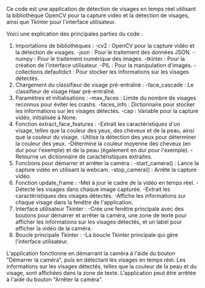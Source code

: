 
Ce code est une application de détection de visages en temps réel utilisant la bibliothèque OpenCV pour la capture vidéo et la détection de visages, ainsi que Tkinter pour l'interface utilisateur.

Voici une explication des principales parties du code :

1.  Importations de bibliothèques :
    -cv2 : OpenCV pour la capture vidéo et la détection de visages.
    -json : Pour le traitement des données JSON.
    -numpy : Pour le traitement numérique des images.
    -tkinter : Pour la création de l'interface utilisateur.
    -PIL : Pour la manipulation d'images.
    -collections.defaultdict : Pour stocker les informations sur les visages détectés.
2.  Chargement du classifieur de visage pré-entraîné :
    -face_cascade : Le classifieur de visage Haar pré-entraîné.
3.  Paramètres et initialisations :
    -max_faces : Limite du nombre de visages reconnus pour éviter les crashs.
    -faces_info : Dictionnaire pour stocker les informations sur les visages détectés.
    -cap : Variable pour la capture vidéo, initialisée à None.
4.  Fonction extract_face_features :
    -Extrait les caractéristiques d'un visage, telles que la couleur des yeux, des cheveux et de la peau, ainsi que la couleur du visage.
    -Utilise la détection des yeux pour déterminer la couleur des yeux.
    -Détermine la couleur moyenne des cheveux (en dur pour l'exemple) et de la peau (également en dur pour l'exemple).
    -Retourne un dictionnaire de caractéristiques extraites.
5.  Fonctions pour démarrer et arrêter la caméra :
    -start_camera() : Lance la capture vidéo en utilisant la webcam.
    -stop_camera() : Arrête la capture vidéo.
6.  Fonction update_frame :
    -Met à jour le cadre de la vidéo en temps réel.
    -Détecte les visages dans chaque image capturée.
    -Extrait les caractéristiques des visages détectés.
    -Affiche les informations sur chaque visage dans la fenêtre de l'application.
7.  Interface utilisateur Tkinter :
    -Crée une fenêtre principale avec des boutons pour démarrer et arrêter la caméra, une zone de texte pour afficher les informations sur les visages détectés, et un label pour afficher la vidéo de la caméra.
8.  Boucle principale Tkinter :
    -La boucle Tkinter principale qui gère l'interface utilisateur.


L'application fonctionne en démarrant la caméra à l'aide du bouton "Démarrer la caméra", puis en détectant les visages en temps réel. Les informations sur les visages détectés, telles que la couleur de la peau et du visage, sont affichées dans la zone de texte. L'application peut être arrêtée à l'aide du bouton "Arrêter la caméra".